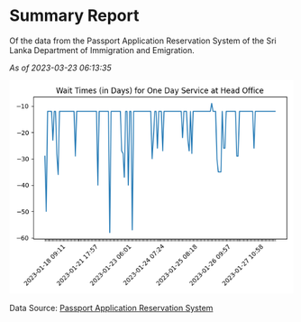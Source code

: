 # Summary Report

Of the data from the Passport Application Reservation System of the Sri Lanka Department of Immigration and Emigration.

*As of 2023-03-23 06:13:35*

![Wait Time Chart](summary.wait_time_chart.png)

Data Source: [Passport Application Reservation System](https://eservices.immigration.gov.lk:8443/appointment/pages/reservationApplication.xhtml)